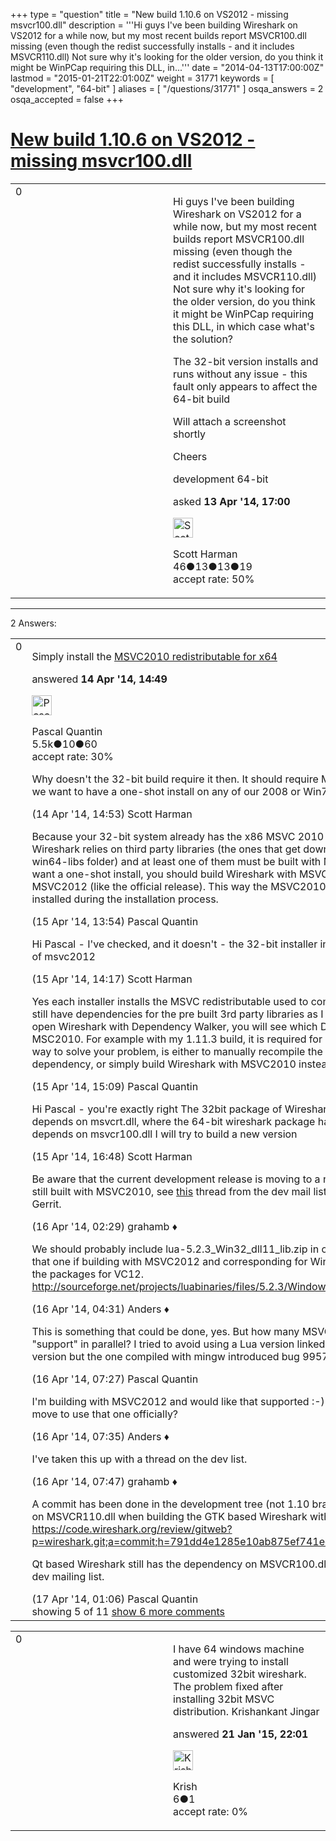 +++
type = "question"
title = "New build 1.10.6 on VS2012 - missing msvcr100.dll"
description = '''Hi guys I&#x27;ve been building Wireshark on VS2012 for a while now, but my most recent builds report MSVCR100.dll missing (even though the redist successfully installs - and it includes MSVCR110.dll) Not sure why it&#x27;s looking for the older version, do you think it might be WinPCap requiring this DLL, in...'''
date = "2014-04-13T17:00:00Z"
lastmod = "2015-01-21T22:01:00Z"
weight = 31771
keywords = [ "development", "64-bit" ]
aliases = [ "/questions/31771" ]
osqa_answers = 2
osqa_accepted = false
+++

<div class="headNormal">

# [New build 1.10.6 on VS2012 - missing msvcr100.dll](/questions/31771/new-build-1106-on-vs2012-missing-msvcr100dll)

</div>

<div id="main-body">

<div id="askform">

<table id="question-table" style="width:100%;"><colgroup><col style="width: 50%" /><col style="width: 50%" /></colgroup><tbody><tr class="odd"><td style="width: 30px; vertical-align: top"><div class="vote-buttons"><div id="post-31771-score" class="post-score" title="current number of votes">0</div><div id="favorite-count" class="favorite-count"></div></div></td><td><div id="item-right"><div class="question-body"><p>Hi guys I've been building Wireshark on VS2012 for a while now, but my most recent builds report MSVCR100.dll missing (even though the redist successfully installs - and it includes MSVCR110.dll) Not sure why it's looking for the older version, do you think it might be WinPCap requiring this DLL, in which case what's the solution?</p><p>The 32-bit version installs and runs without any issue - this fault only appears to affect the 64-bit build</p><p>Will attach a screenshot shortly</p><p>Cheers</p></div><div id="question-tags" class="tags-container tags">development 64-bit</div><div id="question-controls" class="post-controls"></div><div class="post-update-info-container"><div class="post-update-info post-update-info-user"><p>asked <strong>13 Apr '14, 17:00</strong></p><img src="https://secure.gravatar.com/avatar/c4a59238ef906285e110fa429a9a94b9?s=32&amp;d=identicon&amp;r=g" class="gravatar" width="32" height="32" alt="Scott%20Harman&#39;s gravatar image" /><p>Scott Harman<br />
<span class="score" title="46 reputation points">46</span><span title="13 badges"><span class="badge1">●</span><span class="badgecount">13</span></span><span title="13 badges"><span class="silver">●</span><span class="badgecount">13</span></span><span title="19 badges"><span class="bronze">●</span><span class="badgecount">19</span></span><br />
<span class="accept_rate" title="Rate of the user&#39;s accepted answers">accept rate:</span> <span title="Scott Harman has one accepted answer">50%</span></p></div></div><div id="comments-container-31771" class="comments-container"></div><div id="comment-tools-31771" class="comment-tools"></div><div class="clear"></div><div id="comment-31771-form-container" class="comment-form-container"></div><div class="clear"></div></div></td></tr></tbody></table>

------------------------------------------------------------------------

<div class="tabBar">

<span id="sort-top"></span>

<div class="headQuestions">

2 Answers:

</div>

</div>

<span id="31807"></span>

<div id="answer-container-31807" class="answer">

<table style="width:100%;"><colgroup><col style="width: 50%" /><col style="width: 50%" /></colgroup><tbody><tr class="odd"><td style="width: 30px; vertical-align: top"><div class="vote-buttons"><div id="post-31807-score" class="post-score" title="current number of votes">0</div></div></td><td><div class="item-right"><div class="answer-body"><p>Simply install the <a href="http://www.microsoft.com/en-us/download/details.aspx?id=13523">MSVC2010 redistributable for x64</a></p></div><div class="answer-controls post-controls"></div><div class="post-update-info-container"><div class="post-update-info post-update-info-user"><p>answered <strong>14 Apr '14, 14:49</strong></p><img src="https://secure.gravatar.com/avatar/713f24fd877861260b71ecd455018625?s=32&amp;d=identicon&amp;r=g" class="gravatar" width="32" height="32" alt="Pascal%20Quantin&#39;s gravatar image" /><p>Pascal Quantin<br />
<span class="score" title="5544 reputation points"><span>5.5k</span></span><span title="10 badges"><span class="silver">●</span><span class="badgecount">10</span></span><span title="60 badges"><span class="bronze">●</span><span class="badgecount">60</span></span><br />
<span class="accept_rate" title="Rate of the user&#39;s accepted answers">accept rate:</span> <span title="Pascal Quantin has 92 accepted answers">30%</span></p></div></div><div id="comments-container-31807" class="comments-container"><span id="31808"></span><div id="comment-31808" class="comment"><div id="post-31808-score" class="comment-score"></div><div class="comment-text"><p>Why doesn't the 32-bit build require it then. It should require MSVC2012, not 2010 - we want to have a one-shot install on any of our 2008 or Win7 64-bit systems</p></div><div id="comment-31808-info" class="comment-info"><span class="comment-age">(14 Apr '14, 14:53)</span> Scott Harman</div></div><span id="31849"></span><div id="comment-31849" class="comment"><div id="post-31849-score" class="comment-score"></div><div class="comment-text"><p>Because your 32-bit system already has the x86 MSVC 2010 redistributable installed? Wireshark relies on third party libraries (the ones that get downloaded in wireshark-win64-libs folder) and at least one of them must be built with MSVC2010. If you really want a one-shot install, you should build Wireshark with MSVC2010 instead of MSVC2012 (like the official release). This way the MSVC2010 redistributable will be installed during the installation process.</p></div><div id="comment-31849-info" class="comment-info"><span class="comment-age">(15 Apr '14, 13:54)</span> Pascal Quantin</div></div><span id="31852"></span><div id="comment-31852" class="comment"><div id="post-31852-score" class="comment-score"></div><div class="comment-text"><p>Hi Pascal - I've checked, and it doesn't - the 32-bit installer installs the 32-bit version of msvc2012</p></div><div id="comment-31852-info" class="comment-info"><span class="comment-age">(15 Apr '14, 14:17)</span> Scott Harman</div></div><span id="31854"></span><div id="comment-31854" class="comment"><div id="post-31854-score" class="comment-score"></div><div class="comment-text"><p>Yes each installer installs the MSVC redistributable used to compile Wireshark, but you still have dependencies for the pre built 3rd party libraries as I explained earlier. If you open Wireshark with Dependency Walker, you will see which DLL depends on MSC2010. For example with my 1.11.3 build, it is required for lua52.dll. The easiest way to solve your problem, is either to manually recompile the DLL having this dependency, or simply build Wireshark with MSVC2010 instead of MSVC2012.</p></div><div id="comment-31854-info" class="comment-info"><span class="comment-age">(15 Apr '14, 15:09)</span> Pascal Quantin</div></div><span id="31857"></span><div id="comment-31857" class="comment"><div id="post-31857-score" class="comment-score"></div><div class="comment-text"><p>Hi Pascal - you're exactly right The 32bit package of Wireshark has lua5.1.dll which depends on msvcrt.dll, where the 64-bit wireshark package has lua5.1.dll which depends on msvcr100.dll I will try to build a new version</p></div><div id="comment-31857-info" class="comment-info"><span class="comment-age">(15 Apr '14, 16:48)</span> Scott Harman</div></div><span id="31870"></span><div id="comment-31870" class="comment not_top_scorer"><div id="post-31870-score" class="comment-score"></div><div class="comment-text"><p>Be aware that the current development release is moving to a new version of Lua, albeit still built with MSVC2010, see <a href="http://www.wireshark.org/lists/wireshark-dev/201404/msg00016.html">this</a> thread from the dev mail list and <a href="https://code.wireshark.org/review/#/c/991/">this</a> change from Gerrit.</p></div><div id="comment-31870-info" class="comment-info"><span class="comment-age">(16 Apr '14, 02:29)</span> grahamb ♦</div></div><span id="31873"></span><div id="comment-31873" class="comment not_top_scorer"><div id="post-31873-score" class="comment-score"></div><div class="comment-text"><p>We should probably include lua-5.2.3_Win32_dll11_lib.zip in our packages and use that one if building with MSVC2012 and corresponding for Win64 parhaps even add the packages for VC12. <a href="http://sourceforge.net/projects/luabinaries/files/5.2.3/Windows%20Libraries/Dynamic/">http://sourceforge.net/projects/luabinaries/files/5.2.3/Windows%20Libraries/Dynamic/</a></p></div><div id="comment-31873-info" class="comment-info"><span class="comment-age">(16 Apr '14, 04:31)</span> Anders ♦</div></div><span id="31885"></span><div id="comment-31885" class="comment not_top_scorer"><div id="post-31885-score" class="comment-score"></div><div class="comment-text"><p>This is something that could be done, yes. But how many MSVC version should we "support" in parallel? I tried to avoid using a Lua version linked to a specific MSVC version but the one compiled with mingw introduced bug 9957</p></div><div id="comment-31885-info" class="comment-info"><span class="comment-age">(16 Apr '14, 07:27)</span> Pascal Quantin</div></div><span id="31886"></span><div id="comment-31886" class="comment not_top_scorer"><div id="post-31886-score" class="comment-score"></div><div class="comment-text"><p>I'm building with MSVC2012 and would like that supported :-) Perhaps we should move to use that one officially?</p></div><div id="comment-31886-info" class="comment-info"><span class="comment-age">(16 Apr '14, 07:35)</span> Anders ♦</div></div><span id="31889"></span><div id="comment-31889" class="comment not_top_scorer"><div id="post-31889-score" class="comment-score"></div><div class="comment-text"><p>I've taken this up with a thread on the dev list.</p></div><div id="comment-31889-info" class="comment-info"><span class="comment-age">(16 Apr '14, 07:47)</span> grahamb ♦</div></div><span id="31912"></span><div id="comment-31912" class="comment not_top_scorer"><div id="post-31912-score" class="comment-score"></div><div class="comment-text"><p>A commit has been done in the development tree (not 1.10 branch) so as to rely only on MSVCR110.dll when building the GTK based Wireshark with MSVC2012: <a href="https://code.wireshark.org/review/gitweb?p=wireshark.git;a=commit;h=791dd4e1285e10ab875ef741ec16fdbd406cf034">https://code.wireshark.org/review/gitweb?p=wireshark.git;a=commit;h=791dd4e1285e10ab875ef741ec16fdbd406cf034</a></p><p>Qt based Wireshark still has the dependency on MSVCR100.dll, as discussed on the dev mailing list.</p></div><div id="comment-31912-info" class="comment-info"><span class="comment-age">(17 Apr '14, 01:06)</span> Pascal Quantin</div></div></div><div id="comment-tools-31807" class="comment-tools"><span class="comments-showing"> showing 5 of 11 </span> <a href="#" class="show-all-comments-link">show 6 more comments</a></div><div class="clear"></div><div id="comment-31807-form-container" class="comment-form-container"></div><div class="clear"></div></div></td></tr></tbody></table>

</div>

<span id="39348"></span>

<div id="answer-container-39348" class="answer">

<table style="width:100%;"><colgroup><col style="width: 50%" /><col style="width: 50%" /></colgroup><tbody><tr class="odd"><td style="width: 30px; vertical-align: top"><div class="vote-buttons"><div id="post-39348-score" class="post-score" title="current number of votes">0</div></div></td><td><div class="item-right"><div class="answer-body"><p>I have 64 windows machine and were trying to install customized 32bit wireshark. The problem fixed after installing 32bit MSVC distribution. Krishankant Jingar</p></div><div class="answer-controls post-controls"></div><div class="post-update-info-container"><div class="post-update-info post-update-info-user"><p>answered <strong>21 Jan '15, 22:01</strong></p><img src="https://secure.gravatar.com/avatar/42c26082f626d3d20bfc1aab76b096ae?s=32&amp;d=identicon&amp;r=g" class="gravatar" width="32" height="32" alt="Krish&#39;s gravatar image" /><p>Krish<br />
<span class="score" title="6 reputation points">6</span><span title="1 badges"><span class="bronze">●</span><span class="badgecount">1</span></span><br />
<span class="accept_rate" title="Rate of the user&#39;s accepted answers">accept rate:</span> <span title="Krish has no accepted answers">0%</span></p></div></div><div id="comments-container-39348" class="comments-container"></div><div id="comment-tools-39348" class="comment-tools"></div><div class="clear"></div><div id="comment-39348-form-container" class="comment-form-container"></div><div class="clear"></div></div></td></tr></tbody></table>

</div>

<div class="paginator-container-left">

</div>

</div>

</div>

